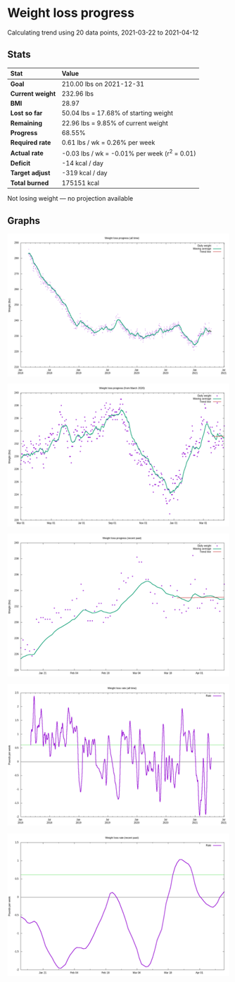 # Weight loss progress

Calculating trend using 20 data points, 2021-03-22 to 2021-04-12

## Stats

Stat|Value
:-|:-
**Goal**|210.00 lbs on 2021-12-31
**Current weight**|232.96 lbs
**BMI**|28.97
**Lost so far**|50.04 lbs = 17.68% of starting weight
**Remaining**|22.96 lbs =  9.85% of current  weight
**Progress**|68.55%
**Required rate**|0.61 lbs / wk = 0.26% per week
**Actual rate**|-0.03 lbs / wk = -0.01% per week  (r<sup>2</sup> = 0.01)
**Deficit**|-14 kcal / day
**Target adjust**|-319 kcal / day
**Total burned**|175151 kcal

Not losing weight &mdash; no projection available

## Graphs

![](weight-graph-alltime.png)

![](weight-graph-covid.png)

![](weight-graph-recent.png)

![](rate-graph-alltime.png)

![](rate-graph-recent.png)
